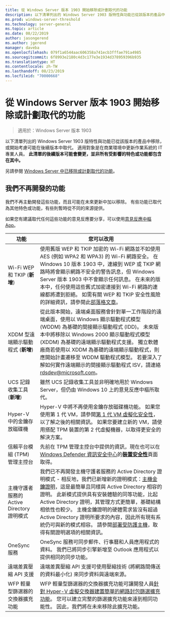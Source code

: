 ```yaml
---
title: 從 Windows Server 版本 1903 開始移除或計劃取代的功能
description: 以下清單列出的 Windows Server 1903 版特性與功能已從該版本的產品中移除，或開始考慮可能在後續版本中取代。 適用對象是在商業環境中更新作業系統的 IT 專業人員。
ms.prod: windows-server-threshold
ms.technology: server-general
ms.topic: article
ms.date: 08/22/2019
author: jasongerend
ms.author: jgerend
manager: daveba
ms.openlocfilehash: 079f1a6544aac606358a741ecb3fffae791a4985
ms.sourcegitcommit: 6f8993e2180c4d3c177e3e1934d378959396b935
ms.translationtype: HT
ms.contentlocale: zh-TW
ms.lasthandoff: 08/23/2019
ms.locfileid: "70000668"
---
```

# <a name="features-removed-or-planned-for-replacement-starting-with-windows-server-version-1903"></a>從 Windows Server 版本 1903 開始移除或計劃取代的功能

>適用於：Windows Server 版本 1903

以下清單列出的 Windows Server 1903 版特性與功能已從該版本的產品中移除，或開始考慮可能在後續版本中取代。 適用對象是在商業環境中更新作業系統的 IT 專業人員。 **此清單的後續版本可能會變更，並非所有受影響的特色或功能都包含在其中。**

另請參閱 [Windows Server 中已移除或計劃取代的功能](removed-features.md)。

## <a name="features-were-no-longer-developing"></a>我們不再開發的功能

我們不再主動開發這些功能，而且可能在未來更新中加以移除。 有些功能已取代為其他特色或功能，有些則暫時從不同的來源提供。 

如果您有建議取代任何這些功能的意見反應要分享，可以使用[意見反應中樞 App](https://support.microsoft.com/help/4021566/windows-10-send-feedback-to-microsoft-with-feedback-hub-app)。 


|                         功能                         |                                                                                                                                                                                                                                                                                                                                                                                                                           您可以改用                                                                                                                                                                                                                                                                                                                                                                                                                            |
|---------------------------------------------------------|--------------------------------------------------------------------------------------------------------------------------------------------------------------------------------------------------------------------------------------------------------------------------------------------------------------------------------------------------------------------------------------------------------------------------------------------------------------------------------------------------------------------------------------------------------------------------------------------------------------------------------------------------------------------------------------------------------------------------------------------------------------------------------------------------------------------------------------------------------------------------|
|              Wi-Fi WEP 和 TKIP (**新增**)               |                                                                                                                                                                  使用舊版 WEP 和 TKIP 加密的 Wi-Fi 網路並不如使用 AES (例如 WPA2 和 WPA3) 的 Wi-Fi 網路安全。 在 Windows 10 版本 1903 中，連線到 WEP 或 TKIP 網路時將會顯示網路不安全的警告訊息，但 Windows Server 版本 1903 中不會顯示任何訊息。 在未來的版本中，任何使用這些舊式加密連接到 Wi-Fi 網路的連線都將遭到拒絕。 如需有關 WEP 和 TKIP 安全性風險的詳細資訊，請參閱此[部落格文章](https://go.microsoft.com/fwlink/p/?linkid=2008426)。                                                                                                                                                                   |
|       XDDM 型遠端顯示驅動程式 (**新增**)        |                                                                                                                                          從此版本開始，遠端桌面服務會針對單一工作階段的遠端桌面，使用以 Windows 顯示驅動程式模型 (WDDM) 為基礎的間接顯示驅動程式 (IDD)。 未來版本中將移除以 Windows 2000 顯示驅動程式模型 (XDDM) 為基礎的遠端顯示驅動程式支援。 獨立軟體廠商若使用以 XDDM 為基礎的遠端顯示驅動程式，則應開始計畫遷移至 WDDM 驅動程式模型。 若要深入了解如何實作遠端顯示的間接顯示驅動程式 ISV，請連絡 [rdsdev@microsoft.com](mailto:rdsdev@microsoft.com)。                                                                                                                                           |
|            UCS 記錄收集工具 (**新增**)            |                                                                                                                                                                                                                                                                                                                                                         雖然 UCS 記錄收集工具並非明確地用於 Windows Server，但仍由 Windows 10 上的意見反應中樞所取代。                                                                                                                                                                                                                                                                                                                                                         |
|              Hyper-V 中的金鑰存放磁碟機               |                                                                                                                                                                                                        Hyper-V 中將不再使用金鑰存放磁碟機功能。 如果您使用第 1 代 VM，請參閱[第 1 代 VM 虛擬化安全性](https://docs.microsoft.com/windows-server/virtualization/hyper-v/learn-more/generation-1-virtual-machine-security-settings-for-hyper-v)，以了解之後的相關資訊。 如果您要建立新的 VM，請使用搭配 TPM 裝置的第 2 代虛擬機器，以取得更安全的解決方案。                                                                                                                                                                                                         |
|    信賴平台模組 (TPM) 管理主控台     |                                                                                                                                                                                                                          先前在 TPM 管理主控台中提供的資訊，現在也可以在 [Windows Defender 資訊安全中心](https://docs.microsoft.com/windows/security/threat-protection/windows-defender-security-center/windows-defender-security-center)的[**裝置安全性**](https://docs.microsoft.com/windows/security/threat-protection/windows-defender-security-center/wdsc-device-security)頁面取得。                                                                                                                                                                                                                          |
| 主機守護者服務的 Active Directory 證明模式 | 我們已不再開發主機守護者服務的 Active Directory 證明模式 - 相反地，我們已新增新的證明模式：[主機金鑰證明](../security/guarded-fabric-shielded-vm/guarded-fabric-create-host-key.md)，這是最簡單且同樣與 Active Directory 相容的證明。  此新模式提供具有安裝體驗的同等功能，比起 Active Directory 證明，其管理方式更簡單，基礎結構相依性也較少。 主機金鑰證明的硬體需求皆沒有超過 Active Directory 證明所要求的內容，因此所有現有系統仍可與新的模式相容。 請參閱[部署受防護主機](../security/guarded-fabric-shielded-vm/guarded-fabric-configure-hgs-with-authorized-hyper-v-hosts.md)，取得有關證明選項的相關資訊。 |
|                     OneSync 服務                     |                                                                                                                                                                                                                                                                                                                                                   OneSync 服務可同步郵件、行事曆和人員應用程式的資料。 我們已將同步引擎新增至 Outlook 應用程式以提供相同的同步功能。                                                                                                                                                                                                                                                                                                                                                    |
|       遠端差異壓縮 API 支援       |                                                                                                                                                                                                                                                                                                           遠端差異壓縮 API 支援可使用壓縮技術 (將網路間傳送的資料最小化) 來同步資料與遠端來源。 |
|         WFP 輕量型篩選器的交換器擴充功能         |                                                                                                                                                                                                                                      WFP 輕量型篩選器的交換器擴充功能可讓開發人員[針對 Hyper-V 虛擬交換器建置簡單的網路封包篩選擴充功能](https://docs.microsoft.com/windows-hardware/drivers/network/using-virtual-switch-filtering)。 您可以建立完整的篩選擴充功能來達到相同功能性。 因此，我們將在未來移除此擴充功能。                                                                                                                                                                                                                                      |

